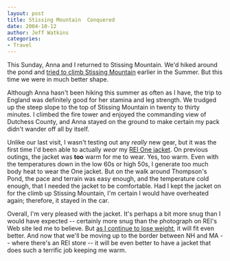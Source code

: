```yaml
---
layout: post
title: Stissing Mountain  Conquered
date: 2004-10-12
author: Jeff Watkins
categories:
- Travel
---
```


This Sunday, Anna and I returned to Stissing Mountain. We'd hiked
around the pond and <a href="http://metrocat.org/2004/05/07/stissing-mountain">tried to climb Stissing Mountain</a> earlier in the Summer. But this time we were in much better shape.

Although Anna hasn't been hiking this summer as often as I have, the
trip to England was definitely good for her stamina and leg strength.
We trudged up the steep slope to the top of Stissing Mountain in twenty
to thirty minutes. I climbed the fire tower and enjoyed the commanding view of Dutchess County, and Anna stayed on the ground to make certain my pack didn't wander off all by itself.

Unlike our last visit, I wasn't testing out any *really* new
gear, but it was the first time I'd been able to actually *wear*
my <a href="http://www.rei.com/product/47534662.htm">REI One
jacket</a>. On previous outings, the jacket was **too**
warm for me to wear. Yes, too warm. Even with the temperatures down in the low 60s or high 50s, I generate too much body heat to wear the One jacket. But on the walk around Thompson's Pond, the pace and terrain was easy enough, and the temperature cold enough, that I needed the jacket to be comfortable. Had I kept the jacket on for the climb up Stissing Mountain, I'm certain I would have overheated again; therefore, it stayed in the car.

Overall, I'm very pleased with the jacket. It's perhaps a bit more
snug than I would have expected -- certainly more snug than the
photograph on REI's Web site led me to believe. But <a href="http://metrocat.org/2004/10/02/progress">as I continue to lose
weight</a>, it will fit even better. And now that we'll be moving up to
the border between NH and MA -- where there's an REI store -- it will be even better to have a jacket that does such a terrific job keeping me warm.